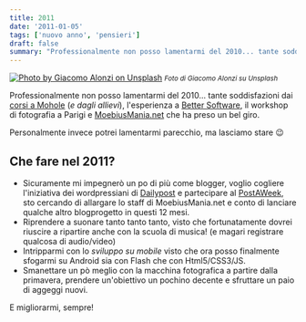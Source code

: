 ```yaml
---
title: 2011
date: '2011-01-05'
tags: ['nuovo anno', 'pensieri']
draft: false
summary: "Professionalmente non posso lamentarmi del 2010... tante soddisfazioni dai corsi a Mohole l'esperienza a Better Software, il workshop di fotografia a Parigi e MoebiusMania.net che ha preso un bel giro."
---
```


[![Photo by Giacomo Alonzi on Unsplash](https://images.unsplash.com/photo-1573629911931-2d90405cbbf1?ixlib=rb-1.2.1&ixid=eyJhcHBfaWQiOjEyMDd9&auto=format&fit=crop&w=2107&q=80)](https://unsplash.com/@bardaxx?utm_source=unsplash&utm_medium=referral&utm_content=creditCopyText) <small>_Foto di Giacomo Alonzi su Unsplash_</small>

Professionalmente non posso lamentarmi del 2010... tante soddisfazioni dai [corsi a Mohole](http://scuola.mohole.it/scuola-web/) (_e dagli allievi_), l'esperienza a [Better Software](http://www.bettersoftware.it/), il workshop di fotografia a Parigi e [MoebiusMania.net](http://www.moebiusmania.net/) che ha preso un bel giro.

Personalmente invece potrei lamentarmi parecchio, ma lasciamo stare 😉

## Che fare nel 2011?

- Sicuramente mi impegnerò un po di più come blogger, voglio cogliere l\'iniziativa dei wordpressiani di [Dailypost](http://dailypost.wordpress.com/) e partecipare al [PostAWeek](http://dailypost.wordpress.com/2010/12/30/how-to-sign-up-postaday-postaweek/), sto cercando di allargare lo staff di MoebiusMania.net e conto di lanciare qualche altro blogprogetto in questi 12 mesi.
- Riprendere a suonare tanto tanto tanto, visto che fortunatamente dovrei riuscire a ripartire anche con la scuola di musica! (e magari registrare qualcosa di audio/video)
- Intripparmi con lo _sviluppo su mobile_ visto che ora posso finalmente sfogarmi su Android sia con Flash che con Html5/CSS3/JS.
- Smanettare un pò meglio con la macchina fotografica a partire dalla primavera, prendere un'obiettivo un pochino decente e sfruttare un paio di aggeggi nuovi.

E migliorarmi, sempre!

